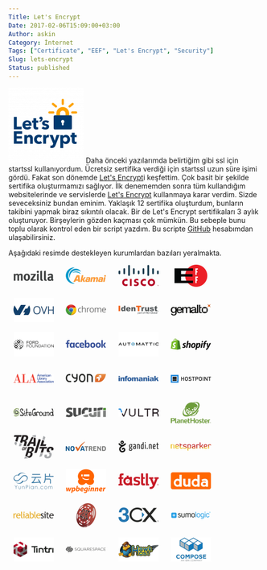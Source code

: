 ```yaml
---
Title: Let's Encrypt
Date: 2017-02-06T15:09:00+03:00
Author: askin
Category: İnternet
Tags: ["Certificate", "EEF", "Let's Encrypt", "Security"]
Slug: lets-encrypt
Status: published
---
```


![Let's Encrypt Logo](/uploads/2017/02/le-logo-twitter-150x150.png)
Daha önceki yazılarımda belirtiğim gibi ssl için startssl kullanıyordum. Ücretsiz sertifika verdiği için startssl uzun süre işimi gördü. Fakat son dönemde [Let's Encrypt](https://letsencrypt.org/)i keşfettim. Çok basit bir şekilde sertifika oluşturmamızı sağlıyor. İlk denememden sonra tüm kullandığım websitelerinde ve servislerde [Let's Encrypt](https://letsencrypt.org/) kullanmaya karar verdim. Sizde seveceksiniz bundan eminim. Yaklaşık 12 sertifika oluşturdum, bunların takibini yapmak biraz sıkıntılı olacak. Bir de Let's Encrypt sertifikaları 3 aylık oluşturuyor. Birşeylerin gözden kaçması çok mümkün. Bu sebeple bunu toplu olarak kontrol eden bir script yazdım. Bu scripte [GitHub](https://github.com/askin/misc/tree/master/scripts/check-ssl) hesabımdan ulaşabilirsiniz.

Aşağıdaki resimde destekleyen kurumlardan bazıları yeralmakta.

![Let's Encrypt Major Sponsor](/uploads/2017/02/letsencrypt-sponsor.png)
